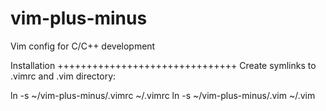 vim-plus-minus
==============

Vim config for C/C++ development

Installation
+++++++++++++++++++++++++++++++
Create symlinks to .vimrc and .vim directory:

ln -s ~/vim-plus-minus/.vimrc ~/.vimrc
ln -s ~/vim-plus-minus/.vim ~/.vim
